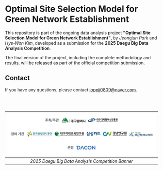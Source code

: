 # Optimal Site Selection Model for Green Network Establishment
This repository is part of the ongoing data analysis project **"Optimal Site Selection Model for Green Network Establishment"**, by *Jeongjun Park* and *Hye-Won Kim*, developed as a submission for the **2025 Daegu Big Data Analysis Competition**.

The final version of the project, including the complete methodology and results, will be released as part of the official competition submission.

## Contact
If you have any questions, please contact [ioppjj0809@naver.com](mailto:ioppjj0809@naver.com).

<br>
<br>

<div align="center">

| <img src="img/banner.png" alt="2025 Daegu Big Data Competition Banner" width="750"> |
|:--:| 
| *2025 Daegu Big Data Analysis Competition Banner* |

</div>

